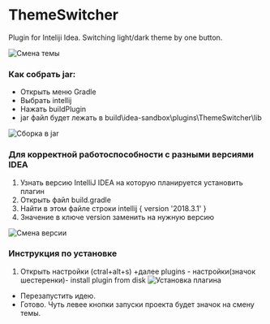 # ThemeSwitcher
Plugin for Inteliji Idea. Switching light/dark theme by one button.

![Смена темы](https://github.com/StalnoyKapibar/ThemeSwitcher/raw/Screenshots/ThemeSwitcher.gif)

### Как собрать jar:
+ Открыть меню Gradle
+ Выбрать intellij
+ Нажать buildPlugin
+ jar файл будет лежать в build\idea-sandbox\plugins\ThemeSwitcher\lib

![Сборка в jar](https://github.com/StalnoyKapibar/ThemeSwitcher/raw/Screenshots/buildJar.png)

### Для корректной работоспособности с разными версиями IDEA

1. Узнать версию IntelliJ IDEA на которую планируется установить плагин
2. Открыть файл build.gradle
3. Найти в этом файле строки
intellij {
    version '2018.3.1'
}
4. Значение в ключе version заменить на нужную версию

![Смена версии](https://github.com/StalnoyKapibar/ThemeSwitcher/raw/Screenshots/build.png)


### Инструкция по установке
1. Открыть настройки (ctral+alt+s)
+далее plugins - настройки(значок шестеренки)- install plugin from disk
![Установка плагина](https://github.com/StalnoyKapibar/ThemeSwitcher/raw/Screenshots/install1.png)
+ Перезапустить идею.
+ Готово. Чуть левее кнопки запуски проекта будет значок на смену темы.
